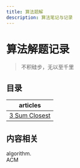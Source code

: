 ```yaml
---
title: 算法题解
description: 算法笔记与记录
---
```


# 算法解题记录

> 不积硅步，无以至千里

## 目录

| articles        |
|:---------------:|
| [3 Sum Closest][1]     |

## 内容相关

algorithm.  
ACM

[1]: ./3-Sum-Closest.md
